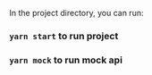 In the project directory, you can run:

### `yarn start` to run project
###  `yarn mock` to run mock api
